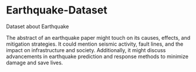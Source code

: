 # Earthquake-Dataset
Dataset about Earthquake

The abstract of an earthquake paper might touch on its causes, effects, and mitigation strategies. It could mention seismic activity, fault lines, and the impact on infrastructure and society. Additionally, it might discuss advancements in earthquake prediction and response methods to minimize damage and save lives.
